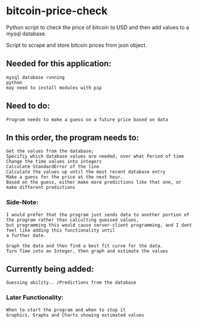 # bitcoin-price-check #
Python script to check the price of bitcoin to USD and then add values to a mysql database.

Script to scrape and store bitcoin prices from json object.


## Needed for this application: ##
	mysql database running
	python
	may need to install modules with pip


## Need to do: ##
	Program needs to make a guess on a future price based on data


## In this order, the program needs to: ##
	Get the values from the database;
	Specifiy which database values are needed, over what Period of time
	Change the time values into integers
	Calculate StandardError of the line
	Calculate the values up until the most recent database entry
	Make a guess for the price at the next hour.
	Based on the guess, either make more predictions like that one, or make different predictions

### Side-Note: ###
	I would prefer that the program just sends data to another portion of the program rather than calculting guessed values,
	but programming this would cause server-client programming, and I dont feel like adding this functionality until
	a further date. 

	Graph the data and then find a best fit curve for the data.
	Turn Time into an Integer, then graph and estimate the values


## Currently being added: ##
	Guessing ability.. /Predictions from the database

### Later Functionality: ###
	When to start the program and when to stop it
	Graphics, Graphs and Charts showing extimated values
